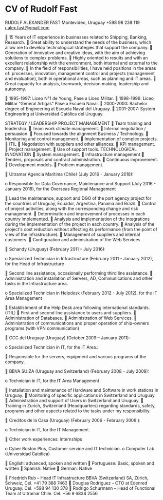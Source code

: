 # CV of Rudolf Fast

RUDOLF ALEXANDER FAST
Montevideo, Uruguay
+598 98 238 119
r.alex.fast@gmail.com 



	15 Years of IT experience in businesses related to Shipping, Banking, Research.
	Great ability to understand the needs of the business, which allow me to develop technological strategies that support the company.
	 Generation of innovative and creative ideas, with the aim of achieving solutions to complex problems.
	 Highly oriented to results and with an excellent relationship with the environment, both internal and external to the company.
	In the field of responsibilities, I have held positions in the areas of: processes, innovation, management control and projects (management and evaluation), both in operational areas, such as planning and IT areas.
	Great capacity for analysis, teamwork, decision making, leadership and autonomy. 




	1995-1997: 	Liceo N°1 de Young, Pase a Liceo Militar.
	1998-1999: 	Liceo Militar “General Artigas” Pase a Escuela Naval.
	2000-2000: 	Bachelor degree of Engineering at Escuela Naval del Uruguay. 
	2001-2007: 	System Engineering at Universidad Católica del Uruguay. 




STRATEGY / LEADERSHIP	PROJECT MANAGEMENT
	Team training and leadership.
	Team work climate management.
	Internal negotiation / persuasion.
	Focused towards the alignment Business / Technology.
	Monitoring and control management.		Implementation of complex projects.
	ITIL
	Negotiation with suppliers and other alliances.
	KPI management.
	Project management.
	Use of support tools.
TECHNOLOGICAL	INNOVATION
	System management.
	Infrastructure management
	Tenders, proposals and contract administration.		Continuous improvement.
	Development models.
	Problem management.

















	Ultramar Agencia Marítima (Chile) (July 2016 - January 2018): 

o	Responsible for Data Governance, Maintenance and Support (July 2016 - January 2018), for the Overseas Regional Management

	Lead the maintenance, support and DGO of the port agency project for the countries of Uruguay, Ecuador, Argentina, Panama and Brazil.
	Control of project activities, along with the corresponding change and risk management. 
	Determination and improvement of processes in each country implemented.
	Analysis and implementation of the integrations during the implementation of the project in each country.
	Analysis of the project's cost reduction without affecting its performance (from the point of view of the infrastructure).
	Management of suppliers and internal customers.
	Configuration and administration of the Web Services.





	Schandy (Uruguay) (February 2011 – July 2016):

o	Specialized Technician in Infrastructure (February 2011 - January 2012), for the Head of Infrastructure
 
	Second line assistance, occasionally performing third line assistance.
	Administration and installation of Servers, AD, Communications and other tasks in the Infrastructure area. 


o	Specialized Technician in Helpdesk (February 2012 - July 2012), for the IT Area Management

	Establishment of the Help Desk area following international standards. (ITIL)
	First and second line assistance to users and suppliers.
	Administration of Databases.
	Administration of Web Services.
	Administration of communications and proper operation of ship-owners programs (with VPN communication)







	CCC del Uruguay (Uruguay) (October 2009 – January 2011):

o	Specialized Technician in IT, for the IT Area.: 

	Responsible for the servers, equipment and various programs of the company. 










	BBVA SUIZA (Uruguay and Switzerland) (February 2008 – July 2009):

o	Technician in IT, for the IT Area Management

	Installation and maintenance of Hardware and Software in work stations in Uruguay.
	Monitoring of specific applications in Switzerland and Uruguay.
	Administration and support of Users in Switzerland and Uruguay.
	Training in Zurich, Switzerland (Headquarters) regarding standards, safety, programs and other aspects related to the tasks under my responsibility.






	Creditos de la Casa (Uruguay) (February 2006 - February 2008.):

o	Technician in IT, for the IT Management.

	Other work experiences: Internships

o	Cyber Boston Plus, Customer service and IT technician.
o	Computer Lab (Universidad Católica)
 




	English: advanced, spoken and written
	Portuguese: Basic, spoken and written
	Spanish: Native
	German: Native






	Friedrich Rub – Head IT Infrastructure BBVA (Switzerland) SA, Zürich, Schweiz, Cel.  +41 79 388 7463
	Douglas Rodriguez – CTO at Edenred Uruguay. Cel. +598 94 130 378
	Rodrigo Schurmann – Head of Functional Team at Ultramar Chile. Cel. +56 9 6834 2556
